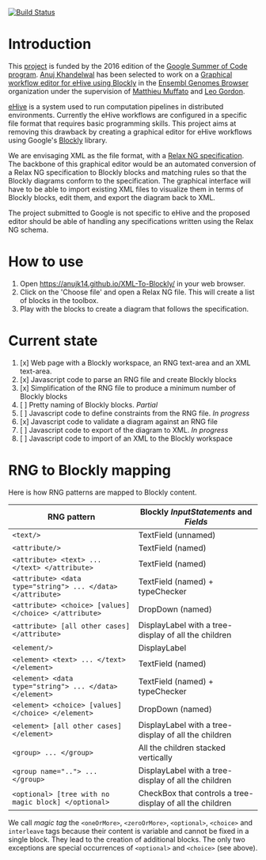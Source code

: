 [![Build Status](https://travis-ci.org/anujk14/XML-To-Blockly.svg?branch=gh-pages)](https://travis-ci.org/anujk14/XML-To-Blockly)

# Introduction

This [project](https://anujk14.github.io/XML-To-Blockly/) is funded by the 2016 edition of the [Google Summer of Code program](https://summerofcode.withgoogle.com/).
[Anuj Khandelwal](https://github.com/anujk14/) has been selected to work on a [Graphical workflow editor for eHive using Blockly](https://summerofcode.withgoogle.com/projects/#5041231054766080) in the [Ensembl Genomes Browser](https://summerofcode.withgoogle.com/organizations/6373155673210880/) organization under the supervision of [Matthieu Muffato](www.ebi.ac.uk/~muffato/) and [Leo Gordon](https://github.com/ens-lg4/).

[eHive](https://github.com/Ensembl/ensembl-hive) is a system used to run computation pipelines in distributed environments.
Currently the eHive workflows are configured in a specific file format that requires basic programming skills.
This project aims at removing this drawback by creating a graphical editor for eHive workflows using Google's [Blockly](https://developers.google.com/blockly/) library.

We are envisaging XML as the file format, with a [Relax NG specification](http://relaxng.org/spec-20011203.html).
The backbone of this graphical editor would be an automated conversion of a Relax NG specification to Blockly blocks and matching rules so that the Blockly diagrams conform to the specification.
The graphical interface will have to be able to import existing XML files to visualize them in terms of Blockly blocks, edit them, and export the diagram back to XML.

The project submitted to Google is not specific to eHive and the proposed editor should be able of handling any specifications written using the Relax NG schema.

# How to use

1. Open https://anujk14.github.io/XML-To-Blockly/ in your web browser.
2. Click on the 'Choose file' and open a Relax NG file. This will create a list of blocks in the toolbox.
3. Play with the blocks to create a diagram that follows the specification.

# Current state

1. [x] Web page with a Blockly workspace, an RNG text-area and an XML
   text-area.
2. [x] Javascript code to parse an RNG file and create Blockly blocks
3. [x] Simplification of the RNG file to produce a minimum number of
   Blockly blocks
4. [ ] Pretty naming of Blockly blocks. _Partial_
5. [ ] Javascript code to define constraints from the RNG file. _In
   progress_
6. [x] Javascript code to validate a diagram against an RNG file
7. [ ] Javascript code to export of the diagram to XML. _In progress_
8. [ ] Javascript code to import of an XML to the Blockly workspace

# RNG to Blockly mapping

Here is how RNG patterns are mapped to Blockly content.

| RNG pattern | Blockly _InputStatements_ and _Fields_ |
|---|---|
| `<text/>` | TextField (unnamed) |
| `<attribute/>` | TextField (named) |
| `<attribute> <text> ... </text> </attribute>` | TextField (named) |
| `<attribute> <data type="string"> ... </data> </attribute>`| TextField (named) + typeChecker |
| `<attribute> <choice> [values] </choice> </attribute>` | DropDown (named) |
| `<attribute> [all other cases] </attribute>` | DisplayLabel with a tree-display of all the children |
| `<element/>` | DisplayLabel |
| `<element> <text> ... </text> </element>` | TextField (named) |
| `<element> <data type="string"> ... </data> </element>` | TextField (named) + typeChecker |
| `<element> <choice> [values] </choice> </element>` | DropDown (named) |
| `<element> [all other cases] </element>` | DisplayLabel with a tree-display of all the children |
| `<group> ... </group>` | All the children stacked vertically |
| `<group name=".."> ... </group>` | DisplayLabel with a tree-display of all the children |
| `<optional> [tree with no magic block] </optional>` | CheckBox that controls a tree-display of all the children |

We call _magic tag_ the `<oneOrMore>`, `<zeroOrMore>`, `<optional>`,
`<choice>` and `interleave` tags because their content is variable and
cannot be fixed in a single block. They lead to the creation of additional
blocks. The only two exceptions are special occurrences of `<optional>` and
`<choice>` (see above).

